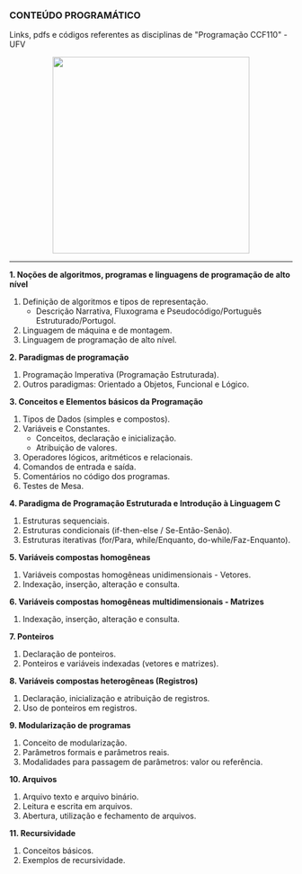 ### CONTEÚDO PROGRAMÁTICO

Links, pdfs e códigos referentes as disciplinas de "Programação CCF110" - UFV

<p align="center">
   <img src="https://media.giphy.com/media/ZVik7pBtu9dNS/giphy.gif" width="350">
</p>

---------

**1. Noções de algoritmos, programas e linguagens de programação de alto nível** 

1. Definição de algoritmos e tipos de representação.  
   - Descrição Narrativa, Fluxograma e Pseudocódigo/Português Estruturado/Portugol.   
2. Linguagem de máquina e de montagem.    
3. Linguagem de programação de alto nível. 

**2. Paradigmas de programação**

1. Programação Imperativa (Programação Estruturada).  
2. Outros paradigmas: Orientado a Objetos, Funcional e Lógico. 

**3. Conceitos e Elementos básicos da Programação**
  
1. Tipos de Dados (simples e compostos).   
2. Variáveis e Constantes.   
   - Conceitos, declaração e inicialização.   
   - Atribuição de valores.   
3. Operadores lógicos, aritméticos e relacionais.  
4. Comandos de entrada e saída.   
5. Comentários no código dos programas.   
6. Testes de Mesa.   

**4. Paradigma de Programação Estruturada e Introdução à Linguagem C**
  
1. Estruturas sequenciais.   
2. Estruturas condicionais (if-then-else / Se-Então-Senão).   
3. Estruturas iterativas (for/Para, while/Enquanto, do-while/Faz-Enquanto).   

**5. Variáveis compostas homogêneas** 
  
1. Variáveis compostas homogêneas unidimensionais - Vetores.   
2. Indexação, inserção, alteração e consulta.   

**6. Variáveis compostas homogêneas multidimensionais - Matrizes**
  
1. Indexação, inserção, alteração e consulta.   

**7. Ponteiros**
  
1. Declaração de ponteiros.   
2. Ponteiros e variáveis indexadas (vetores e matrizes).   

**8. Variáveis compostas heterogêneas (Registros)**
  
1. Declaração, inicialização e atribuição de registros.   
2. Uso de ponteiros em registros.   

**9. Modularização de programas**
  
1. Conceito de modularização.   
2. Parâmetros formais e parâmetros reais.   
3. Modalidades para passagem de parâmetros: valor ou referência.   

**10. Arquivos**
  
1. Arquivo texto e arquivo binário.   
2. Leitura e escrita em arquivos.   
3. Abertura, utilização e fechamento de arquivos.   

**11. Recursividade**
  
1. Conceitos básicos.   
2. Exemplos de recursividade.   

